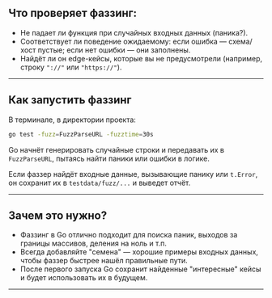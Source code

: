 ## Что проверяет фаззинг:

- Не падает ли функция при случайных входных данных (паника?).
- Соответствует ли поведение ожидаемому: если ошибка — схема/хост пустые; если нет ошибки — они заполнены.
- Найдёт ли он edge-кейсы, которые вы не предусмотрели (например, строку `"://"` или `"https://"`).

---

## Как запустить фаззинг

В терминале, в директории проекта:

```bash
go test -fuzz=FuzzParseURL -fuzztime=30s
```

Go начнёт генерировать случайные строки и передавать их в `FuzzParseURL`, пытаясь найти паники или ошибки в логике.

Если фаззер найдёт входные данные, вызывающие панику или `t.Error`, он сохранит их в `testdata/fuzz/...` и выведет отчёт.

---

##  Зачем это нужно?

- Фаззинг в Go отлично подходит для поиска паник, выходов за границы массивов, деления на ноль и т.п.
- Всегда добавляйте "семена" — хорошие примеры входных данных, чтобы фаззер быстрее нашёл правильные пути.
- После первого запуска Go сохранит найденные "интересные" кейсы и будет использовать их в будущем.

---